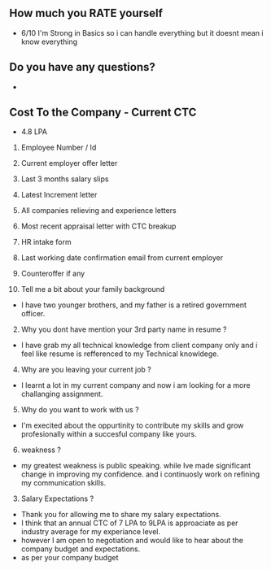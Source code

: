 ## How much you RATE yourself
- 6/10  I'm Strong in Basics so i can handle everything but it doesnt mean i know everything

## Do you have any questions?
- 

## Cost To the Company - Current CTC
- 4.8 LPA



1. Employee Number / Id 
2. Current employer offer letter 
3. Last 3 months salary slips 
4. Latest Increment letter 
4. All companies relieving and experience letters 
5. Most recent appraisal letter with CTC breakup 


6. HR intake form 

7. Last working date confirmation email from current employer

8. Counteroffer if any


1. Tell me a bit about your family background
-  I have two younger brothers, and my father is a retired government officer.

2. Why you dont have mention your 3rd party name in resume ?
- I have grab my all technical knowledge from client company only and i feel like resume is refferenced to my Technical knowldege.


4. Why are you leaving your current job ?
- I learnt a lot in my current company and now i am looking for a more challanging assignment.

5. Why do you want to work with us ?
- I'm execited about the oppurtinity to contribute my skills and grow profesionally within a succesful company like yours.



6. weakness ?
- my greatest weakness is public speaking.
while Ive made significant change in improving my confidence.
and i continuosly work on refining my communication skills.



3. Salary Expectations ?

- Thank you for allowing me to share my salary expectations.
- I think that an annual CTC of 7 LPA to 9LPA is approaciate as per industry average for my experiance level.
- however I am open to negotiation and would like to hear about the company budget and expectations.
- as per your company budget